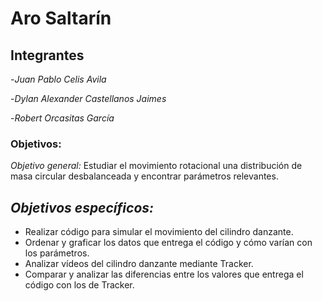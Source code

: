 # Aro Saltarín
## Integrantes
-*Juan Pablo Celis Avila*

-*Dylan Alexander Castellanos Jaimes*  

-*Robert Orcasitas García*

### Objetivos:

*Objetivo general:* Estudiar el movimiento rotacional una distribución de masa circular desbalanceada y encontrar parámetros relevantes.

*Objetivos específicos:* 
- 
- Realizar código para simular el movimiento del cilindro danzante.
- Ordenar y graficar los datos que entrega el código y cómo varían con los parámetros.
- Analizar vídeos del cilindro danzante mediante Tracker.
- Comparar y analizar las diferencias entre los valores que entrega el código con los de Tracker.

